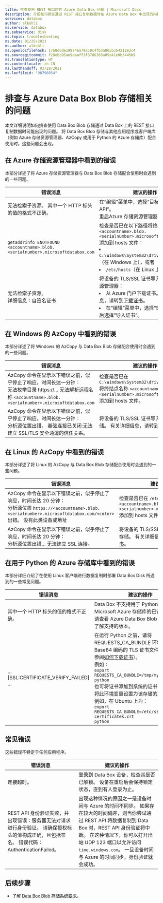 ```yaml
---
title: 排查使用 REST 接口时的 Azure Data Box 问题 | Microsoft Docs
description: 介绍如何排查通过 REST 接口复制数据时在 Azure Data Box 中出现的问题。
services: databox
author: alkohli
ms.service: databox
ms.subservice: disk
ms.topic: troubleshooting
ms.date: 01/25/2021
ms.author: alkohli
ms.openlocfilehash: 17b8d6de198746a79a50c4fbda805b364212e3c4
ms.sourcegitcommit: f28ebb95ae9aaaff3f87d8388a09b41e0b3445b5
ms.translationtype: HT
ms.contentlocale: zh-CN
ms.lasthandoff: 03/29/2021
ms.locfileid: "98796054"
---
```

# <a name="troubleshoot-issues-related-to-azure-data-box-blob-storage"></a>排查与 Azure Data Box Blob 存储相关的问题

本文详细说明如何排查使用 Data Box Blob 存储通过 Data Box 上的 REST 接口复制数据时可能出现的问题。 将 Data Box Blob 存储与其他应用程序或客户端库（例如 Azure 存储资源管理器、AzCopy 或用于 Python 的 Azure 存储库）配合使用时，这些问题会出现。

## <a name="errors-seen-in-azure-storage-explorer"></a>在 Azure 存储资源管理器中看到的错误

本部分详述了将 Azure 存储资源管理器与 Data Box Blob 存储配合使用时会遇到的一些问题。

|错误消息  |建议的操作 |
|---------|---------|
|无法检索子资源。 其中一个 HTTP 标头的值的格式不正确。|在“编辑”菜单中，选择“目标 Azure Stack API”。  <br>重启Azure 存储资源管理器。|
|`getaddrinfo ENOTFOUND <accountname>.blob.<serialnumber>.microsoftdatabox.com` |检查是否已在以下路径将终结点名称 `<accountname>.blob.<serialnumber>.microsoftdatabox.com` 添加到 hosts 文件： <li>`C:\Windows\System32\drivers\etc\hosts`（在 Windows 上），或者 </li><li> `/etc/hosts`（在 Linux 上）。</li>|
|无法检索子资源。 <br>详细信息：自签名证书 |将设备的 TLS/SSL 证书导入 Azure 存储资源管理器： <li>从 Azure 门户下载证书。 有关详细信息，请转到[下载证书](data-box-deploy-copy-data-via-rest.md#download-certificate)。</li><li>在“编辑”菜单中，选择“SSL 证书”，然后选择“导入证书”。  </li>|

## <a name="errors-seen-in-azcopy-for-windows"></a>在 Windows 的 AzCopy 中看到的错误

本部分详述了将 Windows 的 AzCopy 与 Data Box Blob 存储配合使用时会遇到的一些问题。

|错误消息  |建议的操作 |
|---------|---------|
|AzCopy 命令在显示以下错误之前，似乎停止了响应，时间长达一分钟： <br>无法枚举目录 https://… 无法解析远程名称 `<accountname>.blob.<serialnumber>.microsoftdatabox.com`|检查是否已在 `C:\Windows\System32\drivers\etc\hosts` 将终结点名称 `<accountname>.blob.<serialnumber>.microsoftdatabox.com` 添加到 hosts 文件。|
|AzCopy 命令在显示以下错误之前，似乎停止了响应，时间长达一分钟： <br>分析源位置出错。 基础连接已关闭:无法建立 SSL/TLS 安全通道的信任关系。|将设备的 TLS/SSL 证书导入系统的证书存储。 有关详细信息，请转到[下载证书](data-box-deploy-copy-data-via-rest.md#download-certificate)。|


## <a name="errors-seen-in-azcopy-for-linux"></a>在 Linux 的 AzCopy 中看到的错误

本部分详述了将 Linux 的 AzCopy 与 Data Box Blob 存储配合使用时会遇到的一些问题。

|错误消息  |建议的操作 |
|---------|---------|
|AzCopy 命令在显示以下错误之前，似乎停止了响应，时间长达 20 分钟： <br>分析源位置 `https://<accountname>.blob.<serialnumber>.microsoftdatabox.com/<cntnr>` 出错。 没有此类设备或地址|检查是否已在 `/etc/hosts` 将终结点名称 `<accountname>.blob.<serialnumber>.microsoftdatabox.com` 添加到 hosts 文件。|
|AzCopy 命令在显示以下错误之前，似乎停止了响应，时间长达 20 分钟： <br>分析源位置出错… 无法建立 SSL 连接。|将设备的 TLS/SSL 证书导入系统的证书存储。 有关详细信息，请转到[下载证书](data-box-deploy-copy-data-via-rest.md#download-certificate)。|

## <a name="errors-seen-in-azure-storage-library-for-python"></a>在用于 Python 的 Azure 存储库中看到的错误

本部分详细介绍了在使用 Linux 客户端进行数据复制时部署 Data Box Disk 所遇到的一些常见问题。

|错误消息  |建议的操作 |
|---------|---------|
|其中一个 HTTP 标头的值的格式不正确。 |Data Box 不支持用于 Python 的 Microsoft Azure 存储库的已安装版本。 请查看 Azure Data Box Blob 存储要求，了解支持的版本。|
|… [SSL:CERTIFICATE_VERIFY_FAILED] …|在运行 Python 之前，请将 REQUESTS_CA_BUNDLE 环境变量设置为 Base64 编码的 TLS 证书文件的路径（请参阅[如何下载证书](data-box-deploy-copy-data-via-rest.md#download-certificate)）。 <br>例如：<br>`export REQUESTS_CA_BUNDLE=/tmp/mycert.cer` <br>`python` <br>也可将证书添加到系统的证书存储，然后将此环境变量设置为该存储的路径。 <br> 例如，在 Ubuntu 上为： <br>`export REQUESTS_CA_BUNDLE=/etc/ssl/certs/ca-certificates.crt` <br>`python`|


## <a name="common-errors"></a>常见错误

这些错误不特定于任何应用程序。

|错误消息  |建议的操作 |
|---------|---------|
|连接超时。 |登录到 Data Box 设备，检查其是否已解锁。 设备在重启后会保持锁定状态，直到有人登录为止。|
|REST API 身份验证失败，并出现错误：服务器无法对请求进行身份验证。 请确保授权标头的值构成正确，且包括签名。 错误代码：AuthenticationFailed。 |出现这种情况的原因之一是设备时间与 Azure 的时间不同步。 如果存在较大的时间偏差，则当你尝试通过 REST API 将数据复制到 Data Box 时，REST API 身份验证将中断。 在这种情况下，你可以打开出站 UDP 123 端口以允许访问 `time.windows.com`。 一旦设备时间与 Azure 的时间同步，身份验证就会成功。 |

## <a name="next-steps"></a>后续步骤

- 了解 [Data Box Blob 存储系统要求](data-box-system-requirements-rest.md)。
